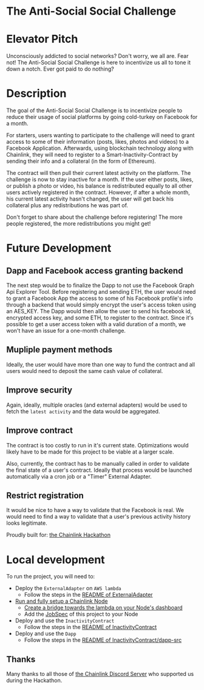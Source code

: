 # The Anti-Social Social Challenge

# Elevator Pitch
Unconsciously addicted to social networks? Don't worry, we all are. Fear not! The Anti-Social Social Challenge is here to incentivize us all to tone it down a notch. Ever got paid to do nothing?

# Description
The goal of the Anti-Social Social Challenge is to incentivize people to reduce their usage of social platforms by going cold-turkey on Facebook for a month.

For starters, users wanting to participate to the challenge will need to grant access to some of their information (posts, likes, photos and videos) to a Facebook Application. Afterwards, using blockchain technology along with Chainlink, they will need to register to a Smart-Inactivity-Contract by sending their info and a collateral (in the form of Ethereum).

The contract will then pull their current latest activity on the platform. The challenge is now to stay inactive for a month. If the user either posts, likes, or publish a photo or video, his balance is redistributed equally to all other users actively registered in the contract. However, if after a whole month, his current latest activity hasn't changed, the user will get back his collateral plus any redistributions he was part of.

Don't forget to share about the challenge before registering! The more people registered, the more redistributions you might get!

# Future Development
## Dapp and Facebook access granting backend
The next step would be to finalize the Dapp to not use the Facebook Graph Api Explorer Tool. Before registering and sending ETH, the user would need to grant a Facebook App the access to some of his Facebook profile's info through a backend that would simply encrypt the user's access token using an AES_KEY. The Dapp would then allow the user to send his facebook id, encrypted access key, and some ETH, to register to the contract. Since it's possible to get a user access token with a valid duration of a month, we won't have an issue for a one-month challenge.

## Mupliple payment methods
Ideally, the user would have more than one way to fund the contract and all users would need to deposit the same cash value of collateral.

## Improve security
Again, ideally, multiple oracles (and external adapters) would be used to fetch the `latest activity` and the data would be aggregated.

## Improve contract
The contract is too costly to run in it's current state. Optimizations would likely have to be made for this project to be viable at a larger scale.

Also, currently, the contract has to be manually called in order to validate the final state of a user's contract. Ideally that process would be launched automatically via a cron job or a "Timer" External Adapter.

## Restrict registration
It would be nice to have a way to validate that the Facebook is real. We would need to find a way to validate that a user's previous activity history looks legitimate.

Proudly built for: [the Chainlink Hackathon](https://blog.chain.link/chainlink-virtual-hackaton-building-real-world-smart-contracts-using-off-chain-resources/)

# Local development
To run the project, you will need to:

- Deploy the `ExternalAdapter` on `AWS lambda`
    - Follow the steps in the [README of ExternalAdapter](./ExternalAdapter/README.md)
- [Run and fully setup a Chainlink Node](https://docs.chain.link/docs/running-a-chainlink-node)
    - [Create a bridge towards the lambda on your Node's dashboard](https://docs.chain.link/docs/node-operators)
    - Add the [JobSpec](./JobSpec/README.md) of this project to your Node
- Deploy and use the `InactivityContract`
    - Follow the steps in the [README of InactivityContract](./InactivityContract/README.md)
- Deploy and use the `Dapp`
    - Follow the steps in the [README of InactivityContract/dapp-src](./InactivityContract/dapp-src/README.md)

## Thanks
Many thanks to all those of [the Chainlink Discord Server](https://discord.gg/9nrz6y8) who supported us during the Hackathon.
